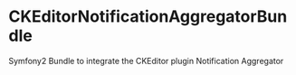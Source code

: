 # CKEditorNotificationAggregatorBundle
Symfony2 Bundle to integrate the CKEditor plugin Notification Aggregator
